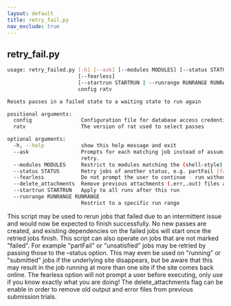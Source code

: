 ```yaml
---
layout: default
title: retry_fail.py
nav_exclude: true
---
```


## retry_fail.py
```bash
usage: retry_failed.py [-h] [--ask] [--modules MODULES] [--status STATUS]
                       [--fearless]
                       [--startrun STARTRUN | --runrange RUNRANGE RUNRANGE]
                       config ratv

Resets passes in a failed state to a waiting state to run again

positional arguments:
  config                Configuration file for database access credentials
  ratv                  The version of rat used to select passes

optional arguments:
  -h, --help            show this help message and exit
  --ask                 Prompts for each matching job instead of assuming
                        retry.
  --modules MODULES     Restrict to modules matching the (shell-style) pattern
  --status STATUS       Retry jobs of another status, e.g. partFail [failed]
  --fearless            Do not prompt the user to continue - run without fear!
  --delete_attachments  Remove previous attachments (.err,.out) files attached to the job documents
  --startrun STARTRUN   Apply to all runs after this run
  --runrange RUNRANGE RUNRANGE
                        Restrict to a specific run range
 ```
 This script may be used to rerun jobs that failed due to an intermittent issue and would now be expected to finish successfully. No new passes are created, and existing dependencies on the failed jobs will start once the retried jobs finish. This script can also operate on jobs that are not marked "failed". For example "partFail" or "unsatisfied" jobs may be retried by passing those to the –status option. This may even be used on "running" or "submitted" jobs if the underlying site disappears, but be aware that this may result in the job running at more than one site if the site comes back online. The fearless option will not prompt a user before executing, only use if you know exactly what you are doing! The delete_attachments flag can be enable in order to remove old output and error files from previous submission trials.
